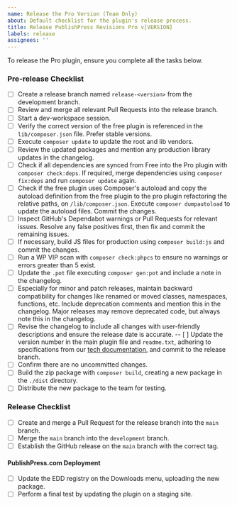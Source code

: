 ```yaml
---
name: Release the Pro Version (Team Only)
about: Default checklist for the plugin's release process.
title: Release PublishPress Revisions Pro v[VERSION]
labels: release
assignees: ''
---
```


To release the Pro plugin, ensure you complete all the tasks below.

### Pre-release Checklist
- [ ] Create a release branch named `release-<version>` from the development branch.
- [ ] Review and merge all relevant Pull Requests into the release branch.
- [ ] Start a dev-workspace session.
- [ ] Verify the correct version of the free plugin is referenced in the `lib/composer.json` file. Prefer stable versions.
- [ ] Execute `composer update` to update the root and lib vendors.
- [ ] Review the updated packages and mention any production library updates in the changelog.
- [ ] Check if all dependencies are synced from Free into the Pro plugin with `composer check:deps`. If required, merge dependencies using `composer fix:deps` and run `composer update` again.
- [ ] Check if the free plugin uses Composer's autoload and copy the autoload definition from the free plugin to the pro plugin refactoring the relative paths, on `/lib/composer.json`. Execute `composer dumpautoload` to update the autoload files. Commit the changes.
- [ ] Inspect GitHub's Dependabot warnings or Pull Requests for relevant issues. Resolve any false positives first, then fix and commit the remaining issues.
- [ ] If necessary, build JS files for production using `composer build:js` and commit the changes.
- [ ] Run a WP VIP scan with `composer check:phpcs` to ensure no warnings or errors greater than 5 exist.
- [ ] Update the `.pot` file executing `composer gen:pot` and include a note in the changelog.
- [ ] Especially for minor and patch releases, maintain backward compatibility for changes like renamed or moved classes, namespaces, functions, etc. Include deprecation comments and mention this in the changelog. Major releases may remove deprecated code, but always note this in the changelog.
- [ ] Revise the changelog to include all changes with user-friendly descriptions and ensure the release date is accurate.
-- [ ] Update the version number in the main plugin file and `readme.txt`, adhering to specifications from our [tech documentation](https://rambleventures.slab.com/posts/version-numbers-58nmrk4b), and commit to the release branch.
- [ ] Confirm there are no uncommitted changes.
- [ ] Build the zip package with `composer build`, creating a new package in the `./dist` directory.
- [ ] Distribute the new package to the team for testing.

### Release Checklist
- [ ] Create and merge a Pull Request for the release branch into the `main` branch.
- [ ] Merge the `main` branch into the `development` branch.
- [ ] Establish the GitHub release on the `main` branch with the correct tag.

#### PublishPress.com Deployment
- [ ] Update the EDD registry on the Downloads menu, uploading the new package.
- [ ] Perform a final test by updating the plugin on a staging site.
